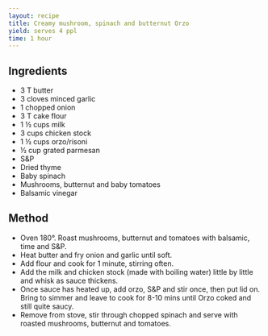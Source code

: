 ```yaml
---
layout: recipe
title: Creamy mushroom, spinach and butternut Orzo
yield: serves 4 ppl
time: 1 hour
---
```


## Ingredients
- 3 T butter
- 3 cloves minced garlic
-  1 chopped onion
-  3 T cake flour
-  1 ½ cups milk
-  3 cups chicken stock
-  1 ½ cups orzo/risoni
-  ½ cup grated parmesan
- S&P
- Dried thyme
-  Baby spinach
-  Mushrooms, butternut and baby tomatoes
- Balsamic vinegar

## Method
- Oven 180°. Roast mushrooms, butternut and tomatoes with balsamic, time and S&P.
- Heat butter and fry onion and garlic until soft.
- Add flour and cook for 1 minute, stirring often.
- Add the milk and chicken stock (made with boiling water) little by little and whisk as sauce thickens.
- Once sauce has heated up, add orzo, S&P and stir once, then put lid on. Bring to simmer and leave to cook for 8-10 mins until Orzo coked and still quite saucy.
- Remove from stove, stir through chopped spinach and serve with roasted mushrooms, butternut and tomatoes. 
